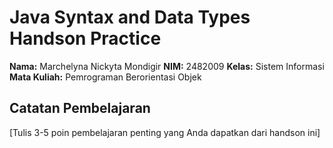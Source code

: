 # Java Syntax and Data Types Handson Practice

**Nama:** Marchelyna Nickyta Mondigir
**NIM:** 2482009
**Kelas:** Sistem Informasi
**Mata Kuliah:** Pemrograman Berorientasi Objek

## Catatan Pembelajaran
[Tulis 3-5 poin pembelajaran penting yang Anda dapatkan dari handson ini]
